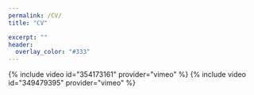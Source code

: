 ```yaml
---
permalink: /CV/
title: "CV"

excerpt: ""
header:
  overlay_color: "#333"
---
```


{% include video id="354173161" provider="vimeo" %}
{% include video id="349479395" provider="vimeo" %}
